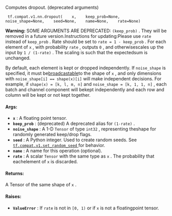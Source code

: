 Computes dropout. (deprecated arguments)

```
 tf.compat.v1.nn.dropout(    x,    keep_prob=None,    noise_shape=None,    seed=None,    name=None,    rate=None) 
```


**Warning:**  SOME ARGUMENTS ARE DEPRECATED:  `(keep_prob)` . They will be removed in a future version.Instructions for updating:Please use  `rate`  instead of  `keep_prob` . Rate should be set to  `rate = 1 - keep_prob` .
For each element of  `x` , with probability  `rate` , outputs  `0` , and otherwisescales up the input by  `1 / (1-rate)` . The scaling is such that the expectedsum is unchanged.

By default, each element is kept or dropped independently.  If  `noise_shape` is specified, it must be[broadcastable](http://docs.scipy.org/doc/numpy/user/basics.broadcasting.html)to the shape of  `x` , and only dimensions with  `noise_shape[i] == shape(x)[i]` will make independent decisions.  For example, if  `shape(x) = [k, l, m, n]` and  `noise_shape = [k, 1, 1, n]` , each batch and channel component will bekept independently and each row and column will be kept or not kept together.

#### Args:
- **`x`** : A floating point tensor.
- **`keep_prob`** : (deprecated) A deprecated alias for  `(1-rate)` .
- **`noise_shape`** : A 1-D  `Tensor`  of type  `int32` , representing theshape for randomly generated keep/drop flags.
- **`seed`** : A Python integer. Used to create random seeds. See[ `tf.compat.v1.set_random_seed` ](https://tensorflow.google.cn/api_docs/python/tf/compat/v1/set_random_seed) for behavior.
- **`name`** : A name for this operation (optional).
- **`rate`** : A scalar  `Tensor`  with the same type as  `x` . The probability that eachelement of  `x`  is discarded.


#### Returns:
A Tensor of the same shape of  `x` .

#### Raises:
- **`ValueError`** : If  `rate`  is not in  `[0, 1)`  or if  `x`  is not a floatingpoint tensor.
